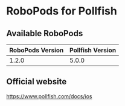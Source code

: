 # RoboPods for Pollfish

## Available RoboPods

| RoboPods Version  | Pollfish Version  |
|-------------------|-------------------|
| 1.2.0             | 5.0.0             |

## Official website
https://www.pollfish.com/docs/ios
